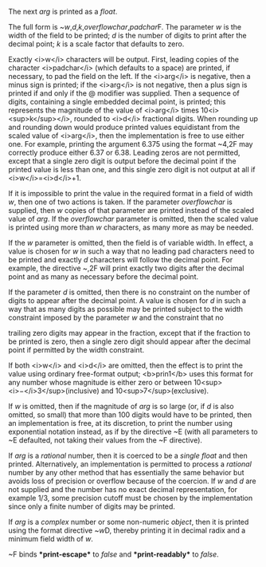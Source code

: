  

The next *arg* is printed as a *float*. 

The full form is ~*w*,*d*,*k*,*overflowchar*,*padchar*F. The parameter *w* is the width of the field to be printed; *d* is the number of digits to print after the decimal point; *k* is a scale factor that defaults to zero. 

Exactly &#60;i&#62;w&#60;/i&#62; characters will be output. First, leading copies of the character &#60;i&#62;padchar&#60;/i&#62; (which defaults to a space) are printed, if necessary, to pad the field on the left. If the &#60;i&#62;arg&#60;/i&#62; is negative, then a minus sign is printed; if the &#60;i&#62;arg&#60;/i&#62; is not negative, then a plus sign is printed if and only if the @ modifier was supplied. Then a sequence of digits, containing a single embedded decimal point, is printed; this represents the magnitude of the value of &#60;i&#62;arg&#60;/i&#62; times 10&#60;i&#62;&#60;sup&#62;k&#60;/sup&#62;&#60;/i&#62;, rounded to &#60;i&#62;d&#60;/i&#62; fractional digits. When rounding up and rounding down would produce printed values equidistant from the scaled value of &#60;i&#62;arg&#60;/i&#62;, then the implementation is free to use either one. For example, printing the argument 6.375 using the format ~4,2F may correctly produce either 6.37 or 6.38. Leading zeros are not permitted, except that a single zero digit is output before the decimal point if the printed value is less than one, and this single zero digit is not output at all if &#60;i&#62;w&#60;/i&#62;=&#60;i&#62;d&#60;/i&#62;+1. 

If it is impossible to print the value in the required format in a field of width *w*, then one of two actions is taken. If the parameter *overflowchar* is supplied, then *w* copies of that parameter are printed instead of the scaled value of *arg*. If the *overflowchar* parameter is omitted, then the scaled value is printed using more than *w* characters, as many more as may be needed. 

If the *w* parameter is omitted, then the field is of variable width. In effect, a value is chosen for *w* in such a way that no leading pad characters need to be printed and exactly *d* characters will follow the decimal point. For example, the directive ~,2F will print exactly two digits after the decimal point and as many as necessary before the decimal point. 



 

 

If the parameter *d* is omitted, then there is no constraint on the number of digits to appear after the decimal point. A value is chosen for *d* in such a way that as many digits as possible may be printed subject to the width constraint imposed by the parameter *w* and the constraint that no 

trailing zero digits may appear in the fraction, except that if the fraction to be printed is zero, then a single zero digit should appear after the decimal point if permitted by the width constraint. 

If both &#60;i&#62;w&#60;/i&#62; and &#60;i&#62;d&#60;/i&#62; are omitted, then the effect is to print the value using ordinary free-format output; &#60;b&#62;prin1&#60;/b&#62; uses this format for any number whose magnitude is either zero or between 10&#60;sup&#62;&#60;i&#62;−&#60;/i&#62;3&#60;/sup&#62;(inclusive) and 10&#60;sup&#62;7&#60;/sup&#62;(exclusive). 

If *w* is omitted, then if the magnitude of *arg* is so large (or, if *d* is also omitted, so small) that more than 100 digits would have to be printed, then an implementation is free, at its discretion, to print the number using exponential notation instead, as if by the directive ~E (with all parameters to ~E defaulted, not taking their values from the ~F directive). 

If *arg* is a *rational* number, then it is coerced to be a *single float* and then printed. Alternatively, an implementation is permitted to process a *rational* number by any other method that has essentially the same behavior but avoids loss of precision or overflow because of the coercion. If *w* and *d* are not supplied and the number has no exact decimal representation, for example 1/3, some precision cutoff must be chosen by the implementation since only a finite number of digits may be printed. 

If *arg* is a *complex* number or some non-numeric *object*, then it is printed using the format directive ~*w*D, thereby printing it in decimal radix and a minimum field width of *w*. 

~F binds **\*print-escape\*** to *false* and **\*print-readably\*** to *false*. 

